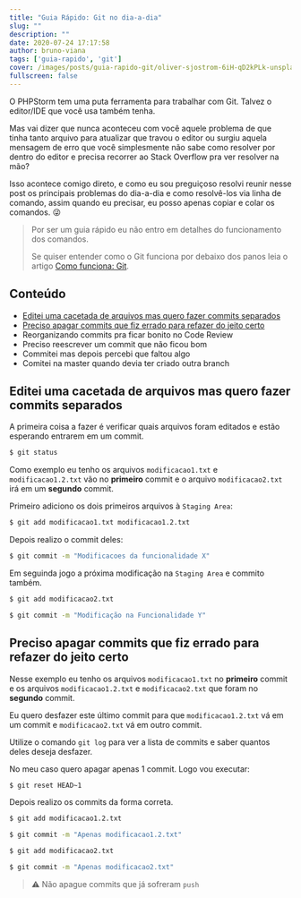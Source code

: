 ```yaml
---
title: "Guia Rápido: Git no dia-a-dia"
slug: ""
description: ""
date: 2020-07-24 17:17:58
author: bruno-viana
tags: ['guia-rapido', 'git']
cover: /images/posts/guia-rapido-git/oliver-sjostrom-6iH-qD2kPLk-unsplash.jpg
fullscreen: false
---
```

O PHPStorm tem uma puta ferramenta para trabalhar com Git. Talvez o editor/IDE que você usa também tenha.

Mas vai dizer que nunca aconteceu com você aquele problema de que tinha tanto arquivo para atualizar que travou o editor ou surgiu aquela mensagem de erro que você simplesmente não sabe como resolver por dentro do editor e precisa recorrer ao Stack Overflow pra ver resolver na mão?

Isso acontece comigo direto, e como eu sou preguiçoso resolvi reunir nesse post os principais problemas do dia-a-dia e como resolvê-los via linha de comando, assim quando eu precisar, eu posso apenas copiar e colar os comandos. :stuck_out_tongue_winking_eye:

> Por ser um guia rápido eu não entro em detalhes do funcionamento dos comandos.
>
> Se quiser entender como o Git funciona por debaixo dos panos leia o artigo [Como funciona: Git](/como-funciona-git).

## Conteúdo

- [Editei uma cacetada de arquivos mas quero fazer commits separados](#editei-uma-cacetada-de-arquivos-mas-quero-fazer-commits-separados)
- [Preciso apagar commits que fiz errado para refazer do jeito certo](#preciso-apagar-commits-que-fiz-errado-para-refazer-do-jeito-certo)
- Reorganizando commits pra ficar bonito no Code Review
- Preciso reescrever um commit que não ficou bom
- Commitei mas depois percebi que faltou algo
- Comitei na master quando devia ter criado outra branch

## Editei uma cacetada de arquivos mas quero fazer commits separados

A primeira coisa a fazer é verificar quais arquivos foram editados e estão esperando entrarem em um commit.

```bash
$ git status
```

Como exemplo eu tenho os arquivos `modificacao1.txt` e `modificacao1.2.txt` vão no **primeiro** commit e o arquivo `modificacao2.txt` irá em um **segundo** commit.

Primeiro adiciono os dois primeiros arquivos à `Staging Area`:

```bash
$ git add modificacao1.txt modificacao1.2.txt
```

Depois realizo o commit deles:

```bash
$ git commit -m "Modificacoes da funcionalidade X"
```

Em seguinda jogo a próxima modificação na `Staging Area` e commito também.

```bash
$ git add modificacao2.txt

$ git commit -m "Modificação na Funcionalidade Y"
```

## Preciso apagar commits que fiz errado para refazer do jeito certo

Nesse exemplo eu tenho os arquivos `modificacao1.txt` no **primeiro** commit e os arquivos `modificacao1.2.txt` e `modificacao2.txt` que foram no **segundo** commit. 

Eu quero desfazer este último commit para que `modificacao1.2.txt` vá em um commit e `modificacao2.txt` vá em outro commit.

Utilize o comando `git log` para ver a lista de commits e saber quantos deles deseja desfazer.

No meu caso quero apagar apenas 1 commit. Logo vou executar:

```bash
$ git reset HEAD~1
```

Depois realizo os commits da forma correta.

```bash
$ git add modificacao1.2.txt

$ git commit -m "Apenas modificacao1.2.txt"

$ git add modificacao2.txt

$ git commit -m "Apenas modificacao2.txt"
```

> :warning: Não apague commits que já sofreram `push`